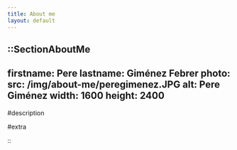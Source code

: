 ```yaml
---
title: About me
layout: default
---
```


::SectionAboutMe
---
firstname: Pere 
lastname: Giménez Febrer
photo:
  src: /img/about-me/peregimenez.JPG
  alt: Pere Giménez
  width: 1600
  height: 2400
---
#description
  
#extra



::

<br>
<br>
<br>
<br>

